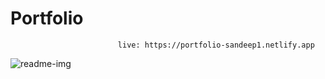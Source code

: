 # Portfolio
                            live: https://portfolio-sandeep1.netlify.app




![readme-img](https://github.com/SandeepGurjar1/Portfolio/assets/101051507/0962e57b-16b6-4333-8596-544a91ed89ed)
